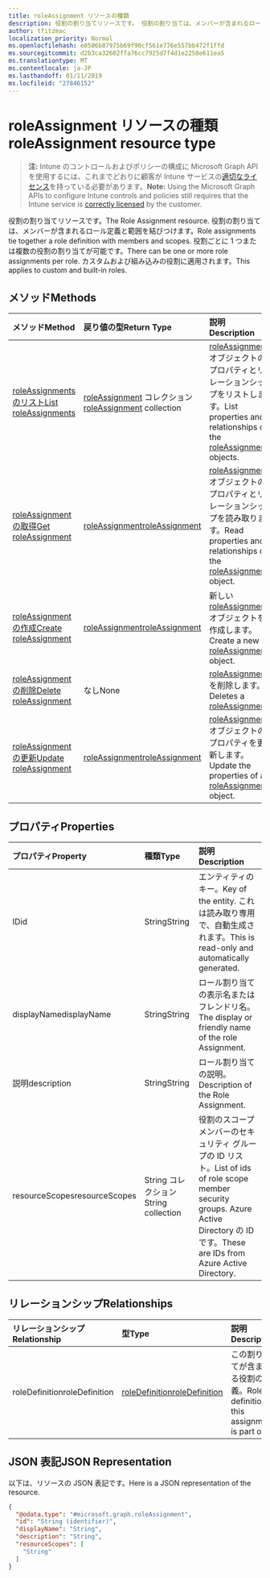 ```yaml
---
title: roleAssignment リソースの種類
description: 役割の割り当てリソースです。 役割の割り当ては、メンバーが含まれるロール定義と範囲を結びつけます。 役割ごとに 1 つまたは複数の役割の割り当てが可能です。 カスタムおよび組み込みの役割に適用されます。
author: tfitzmac
localization_priority: Normal
ms.openlocfilehash: e8506b87975b69f90cf561e776e557bb472f1ffd
ms.sourcegitcommit: d2b3ca32602ffa76cc7925d7f4d1e2258e611ea5
ms.translationtype: MT
ms.contentlocale: ja-JP
ms.lasthandoff: 01/11/2019
ms.locfileid: "27846152"
---
```

# <a name="roleassignment-resource-type"></a><span data-ttu-id="bcf0e-106">roleAssignment リソースの種類</span><span class="sxs-lookup"><span data-stu-id="bcf0e-106">roleAssignment resource type</span></span>

> <span data-ttu-id="bcf0e-107">**注:** Intune のコントロールおよびポリシーの構成に Microsoft Graph API を使用するには、これまでどおりに顧客が Intune サービスの[適切なライセンス](https://go.microsoft.com/fwlink/?linkid=839381)を持っている必要があります。</span><span class="sxs-lookup"><span data-stu-id="bcf0e-107">**Note:** Using the Microsoft Graph APIs to configure Intune controls and policies still requires that the Intune service is [correctly licensed](https://go.microsoft.com/fwlink/?linkid=839381) by the customer.</span></span>

<span data-ttu-id="bcf0e-108">役割の割り当てリソースです。</span><span class="sxs-lookup"><span data-stu-id="bcf0e-108">The Role Assignment resource.</span></span> <span data-ttu-id="bcf0e-109">役割の割り当ては、メンバーが含まれるロール定義と範囲を結びつけます。</span><span class="sxs-lookup"><span data-stu-id="bcf0e-109">Role assignments tie together a role definition with members and scopes.</span></span> <span data-ttu-id="bcf0e-110">役割ごとに 1 つまたは複数の役割の割り当てが可能です。</span><span class="sxs-lookup"><span data-stu-id="bcf0e-110">There can be one or more role assignments per role.</span></span> <span data-ttu-id="bcf0e-111">カスタムおよび組み込みの役割に適用されます。</span><span class="sxs-lookup"><span data-stu-id="bcf0e-111">This applies to custom and built-in roles.</span></span>
## <a name="methods"></a><span data-ttu-id="bcf0e-112">メソッド</span><span class="sxs-lookup"><span data-stu-id="bcf0e-112">Methods</span></span>
|<span data-ttu-id="bcf0e-113">メソッド</span><span class="sxs-lookup"><span data-stu-id="bcf0e-113">Method</span></span>|<span data-ttu-id="bcf0e-114">戻り値の型</span><span class="sxs-lookup"><span data-stu-id="bcf0e-114">Return Type</span></span>|<span data-ttu-id="bcf0e-115">説明</span><span class="sxs-lookup"><span data-stu-id="bcf0e-115">Description</span></span>|
|:---|:---|:---|
|[<span data-ttu-id="bcf0e-116">roleAssignments のリスト</span><span class="sxs-lookup"><span data-stu-id="bcf0e-116">List roleAssignments</span></span>](../api/intune-rbac-roleassignment-list.md)|<span data-ttu-id="bcf0e-117">[roleAssignment](../resources/intune-rbac-roleassignment.md) コレクション</span><span class="sxs-lookup"><span data-stu-id="bcf0e-117">[roleAssignment](../resources/intune-rbac-roleassignment.md) collection</span></span>|<span data-ttu-id="bcf0e-118">[roleAssignment](../resources/intune-rbac-roleassignment.md) オブジェクトのプロパティとリレーションシップをリストします。</span><span class="sxs-lookup"><span data-stu-id="bcf0e-118">List properties and relationships of the [roleAssignment](../resources/intune-rbac-roleassignment.md) objects.</span></span>|
|[<span data-ttu-id="bcf0e-119">roleAssignment の取得</span><span class="sxs-lookup"><span data-stu-id="bcf0e-119">Get roleAssignment</span></span>](../api/intune-rbac-roleassignment-get.md)|[<span data-ttu-id="bcf0e-120">roleAssignment</span><span class="sxs-lookup"><span data-stu-id="bcf0e-120">roleAssignment</span></span>](../resources/intune-rbac-roleassignment.md)|<span data-ttu-id="bcf0e-121">[roleAssignment](../resources/intune-rbac-roleassignment.md) オブジェクトのプロパティとリレーションシップを読み取ります。</span><span class="sxs-lookup"><span data-stu-id="bcf0e-121">Read properties and relationships of the [roleAssignment](../resources/intune-rbac-roleassignment.md) object.</span></span>|
|[<span data-ttu-id="bcf0e-122">roleAssignment の作成</span><span class="sxs-lookup"><span data-stu-id="bcf0e-122">Create roleAssignment</span></span>](../api/intune-rbac-roleassignment-create.md)|[<span data-ttu-id="bcf0e-123">roleAssignment</span><span class="sxs-lookup"><span data-stu-id="bcf0e-123">roleAssignment</span></span>](../resources/intune-rbac-roleassignment.md)|<span data-ttu-id="bcf0e-124">新しい [roleAssignment](../resources/intune-rbac-roleassignment.md) オブジェクトを作成します。</span><span class="sxs-lookup"><span data-stu-id="bcf0e-124">Create a new [roleAssignment](../resources/intune-rbac-roleassignment.md) object.</span></span>|
|[<span data-ttu-id="bcf0e-125">roleAssignment の削除</span><span class="sxs-lookup"><span data-stu-id="bcf0e-125">Delete roleAssignment</span></span>](../api/intune-rbac-roleassignment-delete.md)|<span data-ttu-id="bcf0e-126">なし</span><span class="sxs-lookup"><span data-stu-id="bcf0e-126">None</span></span>|<span data-ttu-id="bcf0e-127">[roleAssignment](../resources/intune-rbac-roleassignment.md) を削除します。</span><span class="sxs-lookup"><span data-stu-id="bcf0e-127">Deletes a [roleAssignment](../resources/intune-rbac-roleassignment.md).</span></span>|
|[<span data-ttu-id="bcf0e-128">roleAssignment の更新</span><span class="sxs-lookup"><span data-stu-id="bcf0e-128">Update roleAssignment</span></span>](../api/intune-rbac-roleassignment-update.md)|[<span data-ttu-id="bcf0e-129">roleAssignment</span><span class="sxs-lookup"><span data-stu-id="bcf0e-129">roleAssignment</span></span>](../resources/intune-rbac-roleassignment.md)|<span data-ttu-id="bcf0e-130">[roleAssignment](../resources/intune-rbac-roleassignment.md) オブジェクトのプロパティを更新します。</span><span class="sxs-lookup"><span data-stu-id="bcf0e-130">Update the properties of a [roleAssignment](../resources/intune-rbac-roleassignment.md) object.</span></span>|

## <a name="properties"></a><span data-ttu-id="bcf0e-131">プロパティ</span><span class="sxs-lookup"><span data-stu-id="bcf0e-131">Properties</span></span>
|<span data-ttu-id="bcf0e-132">プロパティ</span><span class="sxs-lookup"><span data-stu-id="bcf0e-132">Property</span></span>|<span data-ttu-id="bcf0e-133">種類</span><span class="sxs-lookup"><span data-stu-id="bcf0e-133">Type</span></span>|<span data-ttu-id="bcf0e-134">説明</span><span class="sxs-lookup"><span data-stu-id="bcf0e-134">Description</span></span>|
|:---|:---|:---|
|<span data-ttu-id="bcf0e-135">ID</span><span class="sxs-lookup"><span data-stu-id="bcf0e-135">id</span></span>|<span data-ttu-id="bcf0e-136">String</span><span class="sxs-lookup"><span data-stu-id="bcf0e-136">String</span></span>|<span data-ttu-id="bcf0e-137">エンティティのキー。</span><span class="sxs-lookup"><span data-stu-id="bcf0e-137">Key of the entity.</span></span> <span data-ttu-id="bcf0e-138">これは読み取り専用で、自動生成されます。</span><span class="sxs-lookup"><span data-stu-id="bcf0e-138">This is read-only and automatically generated.</span></span>|
|<span data-ttu-id="bcf0e-139">displayName</span><span class="sxs-lookup"><span data-stu-id="bcf0e-139">displayName</span></span>|<span data-ttu-id="bcf0e-140">String</span><span class="sxs-lookup"><span data-stu-id="bcf0e-140">String</span></span>|<span data-ttu-id="bcf0e-141">ロール割り当ての表示名またはフレンドリ名。</span><span class="sxs-lookup"><span data-stu-id="bcf0e-141">The display or friendly name of the role Assignment.</span></span>|
|<span data-ttu-id="bcf0e-142">説明</span><span class="sxs-lookup"><span data-stu-id="bcf0e-142">description</span></span>|<span data-ttu-id="bcf0e-143">String</span><span class="sxs-lookup"><span data-stu-id="bcf0e-143">String</span></span>|<span data-ttu-id="bcf0e-144">ロール割り当ての説明。</span><span class="sxs-lookup"><span data-stu-id="bcf0e-144">Description of the Role Assignment.</span></span>|
|<span data-ttu-id="bcf0e-145">resourceScopes</span><span class="sxs-lookup"><span data-stu-id="bcf0e-145">resourceScopes</span></span>|<span data-ttu-id="bcf0e-146">String コレクション</span><span class="sxs-lookup"><span data-stu-id="bcf0e-146">String collection</span></span>|<span data-ttu-id="bcf0e-147">役割のスコープ メンバーのセキュリティ グループの ID リスト。</span><span class="sxs-lookup"><span data-stu-id="bcf0e-147">List of ids of role scope member security groups.</span></span>  <span data-ttu-id="bcf0e-148">Azure Active Directory の ID です。</span><span class="sxs-lookup"><span data-stu-id="bcf0e-148">These are IDs from Azure Active Directory.</span></span>|

## <a name="relationships"></a><span data-ttu-id="bcf0e-149">リレーションシップ</span><span class="sxs-lookup"><span data-stu-id="bcf0e-149">Relationships</span></span>
|<span data-ttu-id="bcf0e-150">リレーションシップ</span><span class="sxs-lookup"><span data-stu-id="bcf0e-150">Relationship</span></span>|<span data-ttu-id="bcf0e-151">型</span><span class="sxs-lookup"><span data-stu-id="bcf0e-151">Type</span></span>|<span data-ttu-id="bcf0e-152">説明</span><span class="sxs-lookup"><span data-stu-id="bcf0e-152">Description</span></span>|
|:---|:---|:---|
|<span data-ttu-id="bcf0e-153">roleDefinition</span><span class="sxs-lookup"><span data-stu-id="bcf0e-153">roleDefinition</span></span>|[<span data-ttu-id="bcf0e-154">roleDefinition</span><span class="sxs-lookup"><span data-stu-id="bcf0e-154">roleDefinition</span></span>](../resources/intune-rbac-roledefinition.md)|<span data-ttu-id="bcf0e-155">この割り当てが含まれる役割の定義。</span><span class="sxs-lookup"><span data-stu-id="bcf0e-155">Role definition this assignment is part of.</span></span>|

## <a name="json-representation"></a><span data-ttu-id="bcf0e-156">JSON 表記</span><span class="sxs-lookup"><span data-stu-id="bcf0e-156">JSON Representation</span></span>
<span data-ttu-id="bcf0e-157">以下は、リソースの JSON 表記です。</span><span class="sxs-lookup"><span data-stu-id="bcf0e-157">Here is a JSON representation of the resource.</span></span>
<!-- {
  "blockType": "resource",
  "keyProperty": "id",
  "@odata.type": "microsoft.graph.roleAssignment"
}
-->
``` json
{
  "@odata.type": "#microsoft.graph.roleAssignment",
  "id": "String (identifier)",
  "displayName": "String",
  "description": "String",
  "resourceScopes": [
    "String"
  ]
}
```



